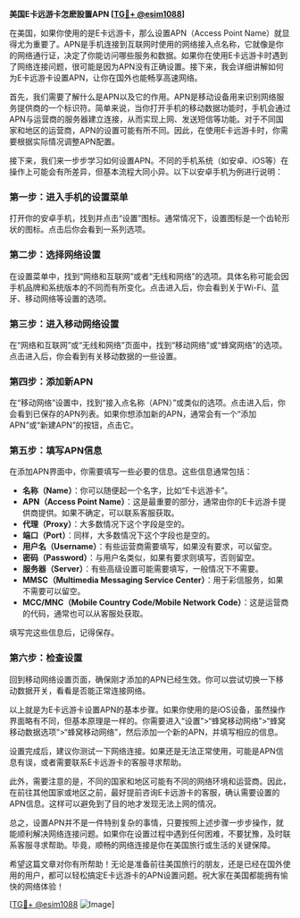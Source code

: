 **美国E卡远游卡怎麽設置APN [[TG💪+ @esim1088](https://t.me/s/esim1088)]**

在美国，如果你使用的是E卡远游卡，那么设置APN（Access Point Name）就显得尤为重要了。APN是手机连接到互联网时使用的网络接入点名称，它就像是你的网络通行证，决定了你能访问哪些服务和数据。如果你在使用E卡远游卡时遇到了网络连接问题，很可能是因为APN没有正确设置。接下来，我会详细讲解如何为E卡远游卡设置APN，让你在国外也能畅享高速网络。

首先，我们需要了解什么是APN以及它的作用。APN是移动设备用来识别网络服务提供商的一个标识符。简单来说，当你打开手机的移动数据功能时，手机会通过APN与运营商的服务器建立连接，从而实现上网、发送短信等功能。对于不同国家和地区的运营商，APN的设置可能有所不同。因此，在使用E卡远游卡时，你需要根据实际情况调整APN配置。

接下来，我们来一步步学习如何设置APN。不同的手机系统（如安卓、iOS等）在操作上可能会有所差异，但基本流程大同小异。以下以安卓手机为例进行说明：

### 第一步：进入手机的设置菜单

打开你的安卓手机，找到并点击“设置”图标。通常情况下，设置图标是一个齿轮形状的图标。点击后你会看到一系列选项。

### 第二步：选择网络设置

在设置菜单中，找到“网络和互联网”或者“无线和网络”的选项。具体名称可能会因手机品牌和系统版本的不同而有所变化。点击进入后，你会看到关于Wi-Fi、蓝牙、移动网络等设置的选项。

### 第三步：进入移动网络设置

在“网络和互联网”或“无线和网络”页面中，找到“移动网络”或“蜂窝网络”的选项。点击进入后，你会看到有关移动数据的一些设置。

### 第四步：添加新APN

在“移动网络”设置中，找到“接入点名称（APN）”或类似的选项。点击进入后，你会看到已保存的APN列表。如果你想添加新的APN，通常会有一个“添加APN”或“新建APN”的按钮，点击它。

### 第五步：填写APN信息

在添加APN界面中，你需要填写一些必要的信息。这些信息通常包括：

- **名称（Name）**：你可以随便起一个名字，比如“E卡远游卡”。
- **APN（Access Point Name）**：这是最重要的部分，通常由你的E卡远游卡提供商提供。如果不确定，可以联系客服获取。
- **代理（Proxy）**：大多数情况下这个字段是空的。
- **端口（Port）**：同样，大多数情况下这个字段也是空的。
- **用户名（Username）**：有些运营商需要填写，如果没有要求，可以留空。
- **密码（Password）**：与用户名类似，如果有要求则填写，否则留空。
- **服务器（Server）**：有些高级设置可能需要填写，一般情况下不需要。
- **MMSC（Multimedia Messaging Service Center）**：用于彩信服务，如果不需要可以留空。
- **MCC/MNC（Mobile Country Code/Mobile Network Code）**：这是运营商的代码，通常也可以从客服处获取。

填写完这些信息后，记得保存。

### 第六步：检查设置

回到移动网络设置页面，确保刚才添加的APN已经生效。你可以尝试切换一下移动数据开关，看看是否能正常连接网络。

以上就是为E卡远游卡设置APN的基本步骤。如果你使用的是iOS设备，虽然操作界面略有不同，但基本原理是一样的。你需要进入“设置”>“蜂窝移动网络”>“蜂窝移动数据选项”>“蜂窝移动网络”，然后添加一个新的APN，并填写相应的信息。

设置完成后，建议你测试一下网络连接。如果还是无法正常使用，可能是APN信息有误，或者需要联系E卡远游卡的客服寻求帮助。

此外，需要注意的是，不同的国家和地区可能有不同的网络环境和运营商。因此，在前往其他国家或地区之前，最好提前咨询E卡远游卡的客服，确认需要设置的APN信息。这样可以避免到了目的地才发现无法上网的情况。

总之，设置APN并不是一件特别复杂的事情，只要按照上述步骤一步步操作，就能顺利解决网络连接问题。如果你在设置过程中遇到任何困难，不要犹豫，及时联系客服寻求帮助。毕竟，顺畅的网络连接是你在美国旅行或生活的关键保障。

希望这篇文章对你有所帮助！无论是准备前往美国旅行的朋友，还是已经在国外使用的用户，都可以轻松搞定E卡远游卡的APN设置问题。祝大家在美国都能拥有愉快的网络体验！

[[TG💪+ @esim1088](https://t.me/s/esim1088) ![Image](https://i.postimg.cc/4NQfJmqS/Snipaste-2025-05-13-00-14-12.png)]